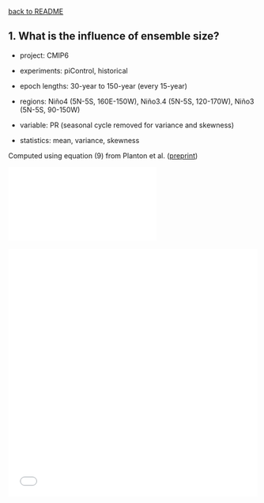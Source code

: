 [back to README](../README.md)

## 1. What is the influence of ensemble size?

- project: CMIP6

- experiments: piControl, historical

- epoch lengths: 30-year to 150-year (every 15-year)

- regions: Niño4 (5N-5S, 160E-150W), Niño3.4 (5N-5S, 120-170W), Niño3 (5N-5S, 90-150W)

- variable: PR (seasonal cycle removed for variance and skewness)

- statistics: mean, variance, skewness

Computed using equation (9) from Planton et al. ([preprint](https://doi.org/10.22541/essoar.170196744.48068128/v1))

![uncertainty_vs_ensemble_size_pr](f03_uncertainty_vs_ensemble_size_pr.pdf)

<iframe src="f03_uncertainty_vs_ensemble_size_pr.pdf" width="100%" height="500" frameborder="0" />
